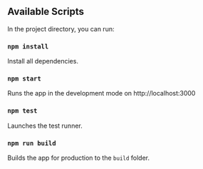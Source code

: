 ## Available Scripts

In the project directory, you can run:

### `npm install`

Install all dependencies.<br>

### `npm start`

Runs the app in the development mode on http://localhost:3000<br>

### `npm test`

Launches the test runner.<br>

### `npm run build`

Builds the app for production to the `build` folder.<br>
